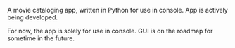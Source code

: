 A movie cataloging app, written in Python for use in console. App is actively being developed.

For now, the app is solely for use in console. GUI is on the roadmap for sometime in the future.
